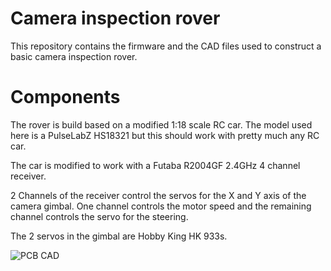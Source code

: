 # Camera inspection rover

This repository contains the firmware and the CAD files used to construct a
basic camera inspection rover.

# Components

The rover is build based on a modified 1:18 scale RC car.
The model used here is a PulseLabZ HS18321 but this should work with pretty much
any RC car.

The car is modified to work with a Futaba R2004GF 2.4GHz 4 channel receiver.

2 Channels of the receiver control the servos for the X and Y axis of the camera
gimbal. One channel controls the motor speed and the remaining channel controls
the servo for the steering.

The 2 servos in the gimbal are Hobby King HK 933s.

![PCB CAD](/assets/final.jpg)
